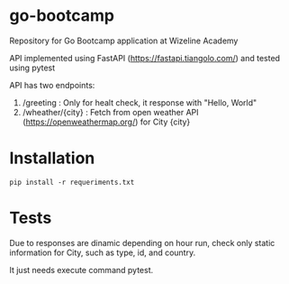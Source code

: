 # go-bootcamp
Repository for Go Bootcamp application at Wizeline Academy

API implemented using FastAPI (https://fastapi.tiangolo.com/) and tested using pytest

API has two endpoints:
1. /greeting : Only for healt check, it response with "Hello, World"
2. /wheather/{city} : Fetch from open weather API (https://openweathermap.org/) for City {city}


# Installation
`pip install -r requeriments.txt`

# Tests
Due to responses are dinamic depending on hour run, check only static information for City, such as type, id, and country.

It just needs execute command pytest. 
